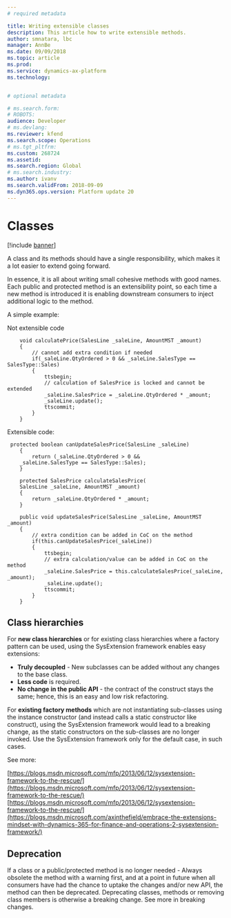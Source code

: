 ```yaml
---
# required metadata

title: Writing extensible classes
description: This article how to write extensible methods.
author: smnatara, lbc
manager: AnnBe
ms.date: 09/09/2018
ms.topic: article
ms.prod: 
ms.service: dynamics-ax-platform
ms.technology: 


# optional metadata

# ms.search.form: 
# ROBOTS: 
audience: Developer
# ms.devlang: 
ms.reviewer: kfend
ms.search.scope: Operations
# ms.tgt_pltfrm: 
ms.custom: 268724
ms.assetid: 
ms.search.region: Global
# ms.search.industry: 
ms.author: ivanv
ms.search.validFrom: 2018-09-09
ms.dyn365.ops.version: Platform update 20
---
```


# Classes

[!include [banner](../includes/banner.md)]

A class and its methods should have a single responsibility, which makes it a lot easier to extend going forward.

In essence, it is all about writing small cohesive methods with good names.  Each public and protected method is an extensibility point, so each time a new method is introduced it is enabling downstream consumers to inject additional logic to the method.  

A simple example:

Not extensible code

```
    void calculatePrice(SalesLine _saleLine, AmountMST _amount)
    {
        // cannot add extra condition if needed
        if(_saleLine.QtyOrdered > 0 && _saleLine.SalesType == SalesType::Sales)
        {
            ttsbegin;
            // calculation of SalesPrice is locked and cannot be extended
            _saleLine.SalesPrice = _saleLine.QtyOrdered * _amount;
            _saleLine.update();
            ttscommit;
        }
    }
```

Extensible code:

```
 protected boolean canUpdateSalesPrice(SalesLine _saleLine)
    {
        return (_saleLine.QtyOrdered > 0 &&
    _saleLine.SalesType == SalesType::Sales);
    }
 
    protected SalesPrice calculateSalesPrice(
    SalesLine _saleLine, AmountMST _amount)
    {
        return _saleLine.QtyOrdered * _amount;
    }
 
    public void updateSalesPrice(SalesLine _saleLine, AmountMST _amount)
    {
        // extra condition can be added in CoC on the method
        if(this.canUpdateSalesPrice(_saleLine))
        {
            ttsbegin;
            // extra calculation/value can be added in CoC on the method
            _saleLine.SalesPrice = this.calculateSalesPrice(_saleLine, _amount);
            _saleLine.update();
            ttscommit;
        }
    }
```

## Class hierarchies

For **new class hierarchies** or for existing class hierarchies where a factory pattern can be used, using the SysExtension framework enables easy extensions:
+ **Truly decoupled** - New subclasses can be added without any changes to the base class. 
+ **Less code** is required.
+ **No change in the public API** - the contract of the construct stays the same; hence, this is an easy and low risk refactoring. 
	
For **existing factory methods** which are not instantiating sub-classes using the instance constructor (and instead calls a static constructor like construct), using the SysExtension framework would lead to a breaking change, as the static constructors on the sub-classes are no longer invoked. Use the SysExtension framework only for the default case, in such cases.
	
See more:

[https://blogs.msdn.microsoft.com/mfp/2013/06/12/sysextension-framework-to-the-rescue/](https://blogs.msdn.microsoft.com/mfp/2013/06/12/sysextension-framework-to-the-rescue/)
[https://blogs.msdn.microsoft.com/mfp/2013/06/12/sysextension-framework-to-the-rescue/](https://blogs.msdn.microsoft.com/axinthefield/embrace-the-extensions-mindset-with-dynamics-365-for-finance-and-operations-2-sysextension-framework/)


## Deprecation

If a class or a public/protected method is no longer needed - Always obsolete the method with a warning first, and at a point in future when all consumers have had the chance to uptake the changes and/or new API, the method can then be deprecated. Deprecating classes, methods or removing class members is otherwise a breaking change. See more in breaking changes. 

